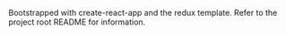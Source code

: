 Bootstrapped with create-react-app and the redux template. Refer to the project root README for information.
